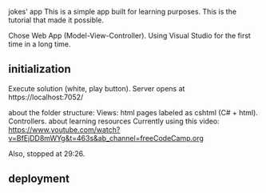 ﻿jokes' app
This is a simple app built for learning purposes. This is the tutorial that made it possible.

Chose Web App (Model-View-Controller). Using Visual Studio for the first time in a long time.

## initialization

Execute solution (white, play button). Server opens at https://localhost:7052/

about the folder structure:
Views: html pages labeled as cshtml (C# + html).
Controllers.
about learning resources
Currently using this video: https://www.youtube.com/watch?v=BfEjDD8mWYg&t=463s&ab_channel=freeCodeCamp.org

Also, stopped at 29:26.

## deployment